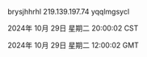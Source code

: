 brysjhhrhl 219.139.197.74 yqqlmgsycl

2024年 10月 29日 星期二 20:00:02 CST

2024年 10月 29日 星期二 12:00:02 GMT
